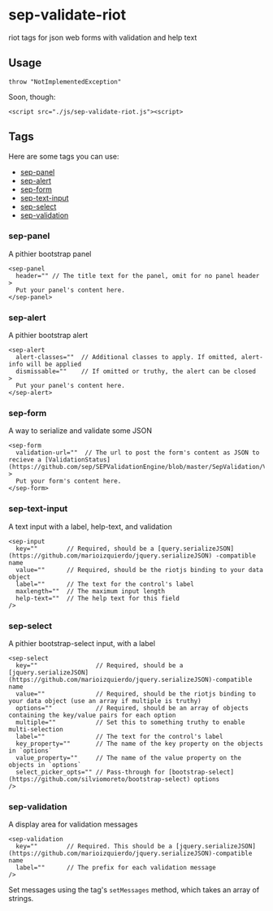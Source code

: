 # sep-validate-riot
riot tags for json web forms with validation and help text

## Usage ##

`throw "NotImplementedException"`

Soon, though:

    <script src="./js/sep-validate-riot.js"><script>

## Tags ##

Here are some tags you can use:

  - [sep-panel](#sep-panel)
  - [sep-alert](#sep-alert)
  - [sep-form](#sep-form)
  - [sep-text-input](#sep-text-input)
  - [sep-select](#sep-select)
  - [sep-validation](#sep-validation)


### <a name="sep-panel"></a>sep-panel ##

A pithier bootstrap panel

    <sep-panel
      header="" // The title text for the panel, omit for no panel header
    >
      Put your panel's content here.
    </sep-panel>

### <a name="sep-alert"></a>sep-alert ##

A pithier bootstrap alert

    <sep-alert
      alert-classes=""  // Additional classes to apply. If omitted, alert-info will be applied
      dismissable=""    // If omitted or truthy, the alert can be closed
    >
      Put your panel's content here.
    </sep-alert>

### <a name="sep-form"></a>sep-form ###

A way to serialize and validate some JSON

    <sep-form
      validation-url=""  // The url to post the form's content as JSON to recieve a [ValidationStatus](https://github.com/sep/SEPValidationEngine/blob/master/SepValidation/ValidationStatus.cs)
    >
      Put your form's content here.
    </sep-form>

### <a name="sep-text-input"></a>sep-text-input ###

A text input with a label, help-text, and validation

    <sep-input
      key=""        // Required, should be a [query.serializeJSON](https://github.com/marioizquierdo/jquery.serializeJSON) -compatible name
      value=""      // Required, should be the riotjs binding to your data object
      label=""      // The text for the control's label
      maxlength=""  // The maximum input length
      help-text=""  // The help text for this field
    />

### <a name="sep-select"></a>sep-select ###

A pithier bootstrap-select input, with a label

    <sep-select
      key=""                // Required, should be a [jquery.serializeJSON](https://github.com/marioizquierdo/jquery.serializeJSON)-compatible name
      value=""              // Required, should be the riotjs binding to your data object (use an array if multiple is truthy)
      options=""            // Required, should be an array of objects containing the key/value pairs for each option
      multiple=""           // Set this to something truthy to enable multi-selection
      label=""              // The text for the control's label
      key_property=""       // The name of the key property on the objects in `options`
      value_property=""     // The name of the value property on the objects in `options`
      select_picker_opts="" // Pass-through for [bootstrap-select](https://github.com/silviomoreto/bootstrap-select) options
    />

### <a name="sep-validation"></a>sep-validation ###

A display area for validation messages

    <sep-validation
      key=""        // Required. This should be a [jquery.serializeJSON](https://github.com/marioizquierdo/jquery.serializeJSON)-compatible name
      label=""      // The prefix for each validation message
    />

Set messages using the tag's `setMessages` method, which takes an array of strings.
